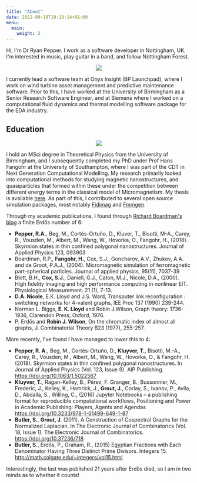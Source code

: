 ```yaml
---
title: "About"
date: 2022-09-18T19:18:14+01:00
menu:
  main:
    weight: 2
---
```


Hi, I'm Dr Ryan Pepper. I work as a software developer in Nottingham, UK. I'm interested in music, play guitar in a band, and follow Nottingham Forest.

<p align="center">
<img src="/images/me.jpg">
</p>

I currently lead a software team at Onyx Insight (BP Launchpad), where I work on wind turbine asset management and predictive maintenance software. Prior to this, I have worked at the University of Birmingham as a Senior Research Software Engineer, and at Siemens where I worked on a computational fluid dynamics and thermal modelling software package for the EDA industry.

## Education

<p align="center">
<img src="/images/skyrmion.png">
</p>

I hold an MSci degree in Theoretical Physics from the University of Birmingham, and I subsequently completed my PhD under Prof Hans Fangohr at the University of Southampton, where I was part of the CDT in Next Generation Computational Modelling. My research primarily looked into computational methods for studying magnetic nanostructures, and quasiparticles that formed within these under the competition between different energy terms in the classical model of Micromagnetism.  My thesis is available [here](https://eprints.soton.ac.uk/456351/). As part of this, I contributed to several open source simulation packages, most notably [Fidimag](https://github.com/computationalmodelling/fidimag) and [Fmmgen](https://github.com/rpep/fmmgen).

Through my academic publications, I found through [Richard Boardman's blog](http://www.soton.ac.uk/~rpb/) a finite Erdős number of 6:
* **Pepper, R.A.**, Beg, M., Cortés-Ortuño, D., Kluver, T., Bisotti, M-A., Carey, R., Vousden, M., Albert, M., Wang, W., Hovorka, O., Fangohr, H., (2018). Skyrmion states in thin confined polygonal nanostructures. Journal of Applied Physics 123, 093903
* Boardman, R.P., **Fangohr, H.**, Cox, S.J., Goncharov, A.V., Zhukov, A.A. and de Groot, P.A.J., (2004). Micromagnetic simulation of ferromagnetic part-spherical particles. Journal of applied physics, 95(11), 7037-39
* Blott, B.H., **Cox, S.J.**, Daniell, G.J., Caton, M.J., Nicole, D.A., (2000). High fidelity imaging and high performance computing in nonlinear EIT. Physiological Measurement. 21 (1), 7-13.
* **D.A. Nicole**, E.K. Lloyd and J.S. Ward, Transputer link reconfiguration : switching networks for 4-valent graphs, IEE Proc 137 (1990) 239-244.
* Norman L. Biggs, **E. K. Lloyd** and Robin J.Wilson, Graph theory: 1736-1936, Clarendon Press, Oxford, 1976.
* P. Erdős and **Robin J. Wilson**, On the chromatic index of almost all graphs, J. Combinatorial Theory B23 (1977), 255-257.

More recently, I've found I have managed to lower this to 4:
* **Pepper, R. A.**, Beg, M., Cortés-Ortuño, D., **Kluyver, T.**, Bisotti, M.-A., Carey, R., Vousden, M., Albert, M., Wang, W., Hovorka, O., & Fangohr, H. (2018). Skyrmion states in thin confined polygonal nanostructures. In Journal of Applied Physics (Vol. 123, Issue 9). AIP Publishing. https://doi.org/10.1063/1.5022567
* **Kluyver, T.**, Ragan-Kelley, B., Pérez, F. Granger, B., Bussonnier, M., Frederic, J., Kelley, K., Hamrick, J., **Grout, J.**, Corlay, S., Ivanov, P., Avila, D., Abdalla, S., Willing, C., (2016) Jupyter Notebooks – a publishing format for reproducible computational workflows, Positioning and Power in Academic Publishing: Players, Agents and Agendas https://doi.org/10.3233/978-1-61499-649-1-87
* **Butler, S.**, **Grout, J.** (2011). A Construction of Cospectral Graphs for the Normalized Laplacian. In The Electronic Journal of Combinatorics (Vol. 18, Issue 1). The Electronic Journal of Combinatorics. https://doi.org/10.37236/718
* **Butler, S.**, Erdős, P., Graham, R., (2015) Egyptian Fractions with Each Denominator Having Three Distinct Prime Divisors. Integers 15. http://math.colgate.edu/~integers/vol15.html

Interestingly, the last was published 21 years after Erdős died, so I am in two minds as to whether it counts!
